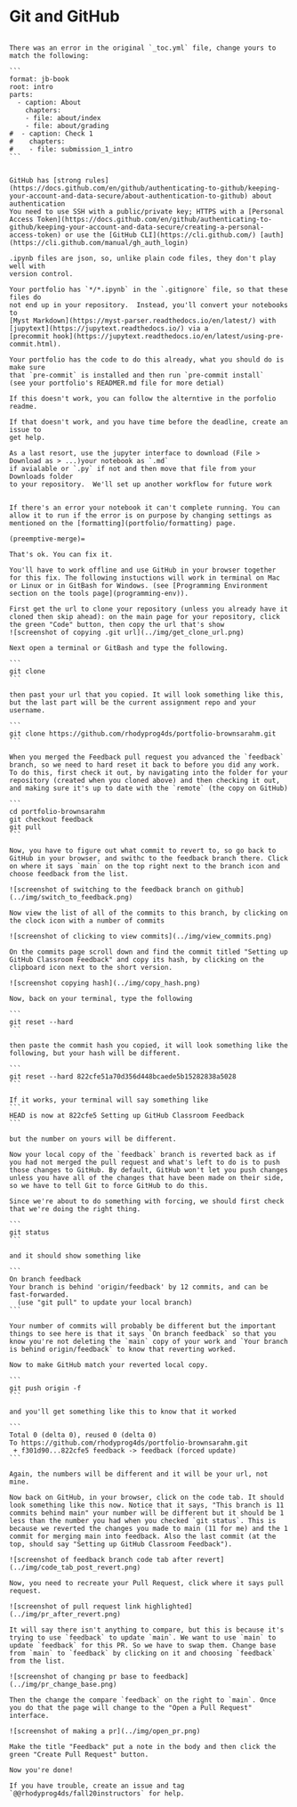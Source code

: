 # Git and GitHub


<!--
````{dropdown}

````
 -->


````{dropdown} The content I added to my portfolio isn't in the pdf

There was an error in the original `_toc.yml` file, change yours to match the following:

```
format: jb-book
root: intro
parts:
  - caption: About
    chapters:
    - file: about/index
    - file: about/grading
#  - caption: Check 1
#    chapters:
#    - file: submission_1_intro
```
````




````{dropdown} My command line says I cannot use a password

GitHub has [strong rules](https://docs.github.com/en/github/authenticating-to-github/keeping-your-account-and-data-secure/about-authentication-to-github) about authentication
You need to use SSH with a public/private key; HTTPS with a [Personal Access Token](https://docs.github.com/en/github/authenticating-to-github/keeping-your-account-and-data-secure/creating-a-personal-access-token) or use the [GitHub CLI](https://cli.github.com/) [auth](https://cli.github.com/manual/gh_auth_login)

````

````{dropdown} My .ipynb file isn't showing in the staging area or didn't push
.ipynb files are json, so, unlike plain code files, they don't play well with
version control.  

Your portfolio has `*/*.ipynb` in the `.gitignore` file, so that these files do
not end up in your repository.  Instead, you'll convert your notebooks to
[Myst Markdown](https://myst-parser.readthedocs.io/en/latest/) with
[jupytext](https://jupytext.readthedocs.io/) via a
[precommit hook](https://jupytext.readthedocs.io/en/latest/using-pre-commit.html).

Your portfolio has the code to do this already, what you should do is make sure
that `pre-commit` is installed and then run `pre-commit install`  
(see your portfolio's READMER.md file for more detial)

If this doesn't work, you can follow the alterntive in the porfolio readme.

If that doesn't work, and you have time before the deadline, create an issue to
get help.  

As a last resort, use the jupyter interface to download (File > Download as > ...)your notebook as `.md`
if avialable or `.py` if not and then move that file from your Downloads folder
to your repository.  We'll set up another workflow for future work
````


````{dropdown} My portfolio won't compile

If there's an error your notebook it can't complete running. You can allow it to run if the error is on purpose by changing settings as mentioned on the [formatting](portfolio/formatting) page.

````



````{dropdown} Help! I accidentally merged the Feedback Pull Request before my assignment was graded
(preemptive-merge)=

That's ok. You can fix it.

You'll have to work offline and use GitHub in your browser together for this fix. The following instuctions will work in terminal on Mac or Linux or in GitBash for Windows. (see [Programming Environment section on the tools page](programming-env)).

First get the url to clone your repository (unless you already have it cloned then skip ahead): on the main page for your repository, click the green "Code" button, then copy the url that's show
![screenshot of copying .git url](../img/get_clone_url.png)

Next open a terminal or GitBash and type the following.

```
git clone
```

then past your url that you copied. It will look something like this, but the last part will be the current assignment repo and your username.

```
git clone https://github.com/rhodyprog4ds/portfolio-brownsarahm.git
```

When you merged the Feedback pull request you advanced the `feedback` branch, so we need to hard reset it back to before you did any work. To do this, first check it out, by navigating into the folder for your repository (created when you cloned above) and then checking it out, and making sure it's up to date with the `remote` (the copy on GitHub)

```
cd portfolio-brownsarahm
git checkout feedback
git pull
```

Now, you have to figure out what commit to revert to, so go back to GitHub in your browser, and swithc to the feedback branch there. Click on where it says `main` on the top right next to the branch icon and choose feedback from the list.

![screenshot of switching to the feedback branch on github](../img/switch_to_feedback.png)

Now view the list of all of the commits to this branch, by clicking on the clock icon with a number of commits

![screenshot of clicking to view commits](../img/view_commits.png)

On the commits page scroll down and find the commit titled "Setting up GitHub Classroom Feedback" and copy its hash, by clicking on the clipboard icon next to the short version.

![screenshot copying hash](../img/copy_hash.png)

Now, back on your terminal, type the following

```
git reset --hard
```

then paste the commit hash you copied, it will look something like the following, but your hash will be different.

```
git reset --hard 822cfe51a70d356d448bcaede5b15282838a5028
```

If it works, your terminal will say something like
```
HEAD is now at 822cfe5 Setting up GitHub Classroom Feedback
```

but the number on yours will be different.

Now your local copy of the `feedback` branch is reverted back as if you had not merged the pull request and what's left to do is to push those changes to GitHub. By default, GitHub won't let you push changes unless you have all of the changes that have been made on their side, so we have to tell Git to force GitHub to do this.

Since we're about to do something with forcing, we should first check that we're doing the right thing.

```
git status
```

and it should show something like

```
On branch feedback
Your branch is behind 'origin/feedback' by 12 commits, and can be fast-forwarded.
  (use "git pull" to update your local branch)
```

Your number of commits will probably be different but the important things to see here is that it says `On branch feedback` so that you know you're not deleting the `main` copy of your work and `Your branch is behind origin/feedback` to know that reverting worked.

Now to make GitHub match your reverted local copy.

```
git push origin -f
```

and you'll get something like this to know that it worked

```
Total 0 (delta 0), reused 0 (delta 0)
To https://github.com/rhodyprog4ds/portfolio-brownsarahm.git
 + f301d90...822cfe5 feedback -> feedback (forced update)
```

Again, the numbers will be different and it will be your url, not mine.

Now back on GitHub, in your browser, click on the code tab. It should look something like this now. Notice that it says, "This branch is 11 commits behind main" your number will be different but it should be 1 less than the number you had when you checked `git status`. This is because we reverted the changes you made to main (11 for me) and the 1 commit for merging main into feedback. Also the last commit (at the top, should say "Setting up GitHub Classroom Feedback").

![screenshot of feedback branch code tab after revert](../img/code_tab_post_revert.png)

Now, you need to recreate your Pull Request, click where it says pull request.

![screenshot of pull request link highlighted](../img/pr_after_revert.png)

It will say there isn't anything to compare, but this is because it's trying to use `feedback` to update `main`. We want to use `main` to update `feedback` for this PR. So we have to swap them. Change base from `main` to `feedback` by clicking on it and choosing `feedback` from the list.

![screenshot of changing pr base to feedback](../img/pr_change_base.png)

Then the change the compare `feedback` on the right to `main`. Once you do that the page will change to the "Open a Pull Request" interface.

![screenshot of making a pr](../img/open_pr.png)

Make the title "Feedback" put a note in the body and then click the green "Create Pull Request" button.

Now you're done!

If you have trouble, create an issue and tag `@@rhodyprog4ds/fall20instructors` for help.

````
